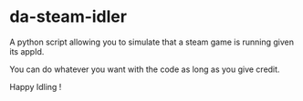 # da-steam-idler
A python script allowing you to simulate that a steam game is running given its appId.

You can do whatever you want with the code as long as you give credit.

Happy Idling !
